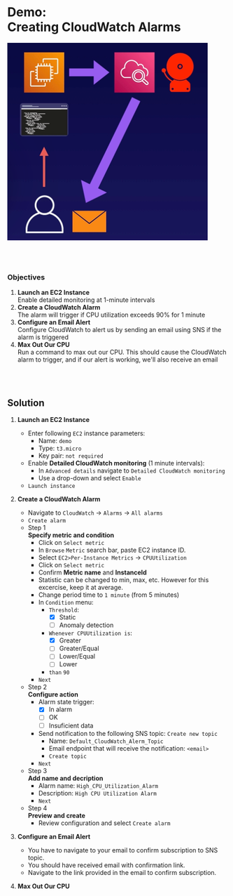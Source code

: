 # Demo:<br>Creating CloudWatch Alarms

![](../img/demo/3.5.CloudWatch-Alarm.png)

<br><br>

### Objectives

1. **Launch an EC2 Instance**<br>Enable detailed monitoring at 1-minute intervals
2. **Create a CloudWatch Alarm**<br>The alarm will trigger if CPU utilization exceeds 90% for 1 minute
3. **Configure an Email Alert**<br>Configure CloudWatch to alert us by sending an email using SNS if the alarm is triggered
4. **Max Out Our CPU**<br>Run a command to max out our CPU. This should cause the CloudWatch alarm to trigger, and if our alert is working, we'll also receive an email

<br><br>

## Solution
1. **Launch an EC2 Instance**
    - Enter following `EC2` instance parameters:
        - Name: `demo`
        - Type: `t3.micro`
        - Key pair: `not required`
    - Enable **Detailed CloudWatch monitoring** (1 minute intervals):
        - In `Advanced details` navigate to `Detailed CloudWatch monitoring`
        - Use a drop-down and select `Enable`
    - `Launch instance`


2. **Create a CloudWatch Alarm**
    - Navigate to `CloudWatch` -> `Alarms` -> `All alarms`
    - `Create alarm`
    - Step 1<br>**Specify metric and condition**
      - Click on `Select metric`
      - In `Browse` `Metric` search bar, paste EC2 instance ID.
      - Select `EC2>Per-Instance Metrics` -> `CPUUtilization`
      - Click on `Select metric`
      - Confirm **Metric name** and **InstanceId**
      - Statistic can be changed to min, max, etc. However for this excercise, keep it at average.
      - Change period time to `1 minute` (from 5 minutes)
      - In `Condition` menu:
        - `Threshold`:
          - [x] Static
          - [ ] Anomaly detection
        - `Whenever CPUUtilization is`:
          - [x] Greater
          - [ ] Greater/Equal
          - [ ] Lower/Equal
          - [ ] Lower
        - `than` `90`
      - `Next`
    - Step 2<br>**Configure action**
      - Alarm state trigger:
        - [x] In alarm
        - [ ] OK
        - [ ] Insuficient data
      - Send notification to the following SNS topic: `Create new topic`
        - Name: `Default_CloudWatch_Alerm_Topic`
        - Email endpoint that will receive the notification: `<email>`
        - `Create topic`
      - `Next`
    - Step 3<br>**Add name and decription**
      - Alarm name: `High_CPU_Utilization_Alarm`
      - Description: `High CPU Utilization Alarm`
      - `Next`
    - Step 4<br>**Preview and create**
      - Review configuration and select `Create alarm`

3. **Configure an Email Alert**
    - You have to navigate to your email to confirm subscription to SNS topic. 
    - You should have received email with confirmation link. 
    - Navigate to the link provided in the email to confirm subscription.


4. **Max Out Our CPU**




